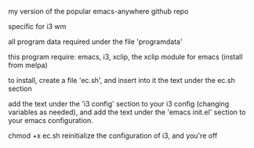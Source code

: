 my version of the popular emacs-anywhere github repo

specific for i3 wm

all program data required under the file 'programdata'

this program require: emacs, i3, xclip, the xclip module for emacs (install from melpa)

to install, create a file 'ec.sh', and insert into it the text under the ec.sh section


add the text under the 'i3 config' section to your i3 config (changing variables as needed), and add the text under the 'emacs init.el' section to your emacs configuration.

chmod +x ec.sh
reinitialize the configuration of i3, and you're off
